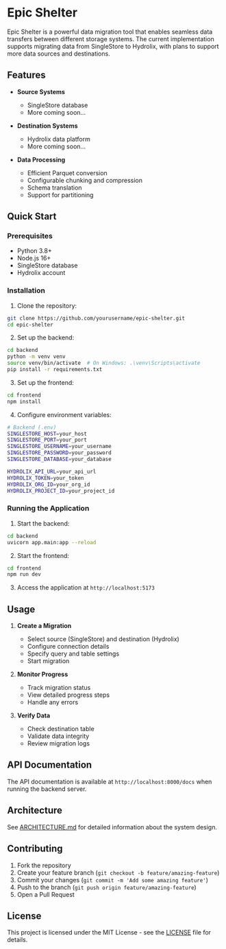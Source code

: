 # Epic Shelter

Epic Shelter is a powerful data migration tool that enables seamless data transfers between different storage systems. The current implementation supports migrating data from SingleStore to Hydrolix, with plans to support more data sources and destinations.

## Features

- **Source Systems**
  - SingleStore database
  - More coming soon...

- **Destination Systems**
  - Hydrolix data platform
  - More coming soon...

- **Data Processing**
  - Efficient Parquet conversion
  - Configurable chunking and compression
  - Schema translation
  - Support for partitioning

## Quick Start

### Prerequisites

- Python 3.8+
- Node.js 16+
- SingleStore database
- Hydrolix account

### Installation

1. Clone the repository:
```bash
git clone https://github.com/yourusername/epic-shelter.git
cd epic-shelter
```

2. Set up the backend:
```bash
cd backend
python -m venv venv
source venv/bin/activate  # On Windows: .\venv\Scripts\activate
pip install -r requirements.txt
```

3. Set up the frontend:
```bash
cd frontend
npm install
```

4. Configure environment variables:
```bash
# Backend (.env)
SINGLESTORE_HOST=your_host
SINGLESTORE_PORT=your_port
SINGLESTORE_USERNAME=your_username
SINGLESTORE_PASSWORD=your_password
SINGLESTORE_DATABASE=your_database

HYDROLIX_API_URL=your_api_url
HYDROLIX_TOKEN=your_token
HYDROLIX_ORG_ID=your_org_id
HYDROLIX_PROJECT_ID=your_project_id
```

### Running the Application

1. Start the backend:
```bash
cd backend
uvicorn app.main:app --reload
```

2. Start the frontend:
```bash
cd frontend
npm run dev
```

3. Access the application at `http://localhost:5173`

## Usage

1. **Create a Migration**
   - Select source (SingleStore) and destination (Hydrolix)
   - Configure connection details
   - Specify query and table settings
   - Start migration

2. **Monitor Progress**
   - Track migration status
   - View detailed progress steps
   - Handle any errors

3. **Verify Data**
   - Check destination table
   - Validate data integrity
   - Review migration logs

## API Documentation

The API documentation is available at `http://localhost:8000/docs` when running the backend server.

## Architecture

See [ARCHITECTURE.md](ARCHITECTURE.md) for detailed information about the system design.

## Contributing

1. Fork the repository
2. Create your feature branch (`git checkout -b feature/amazing-feature`)
3. Commit your changes (`git commit -m 'Add some amazing feature'`)
4. Push to the branch (`git push origin feature/amazing-feature`)
5. Open a Pull Request

## License

This project is licensed under the MIT License - see the [LICENSE](LICENSE) file for details.
